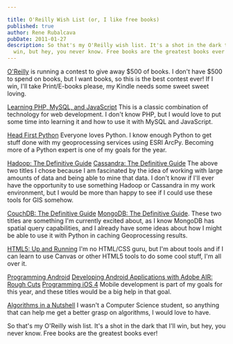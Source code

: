 ```yaml
---

title: O'Reilly Wish List (or, I like free books)
published: true
author: Rene Rubalcava
pubDate: 2011-01-27
description: So that's my O'Reilly wish list. It's a shot in the dark that I'll
  win, but hey, you never know. Free books are the greatest books ever!
---
```


[O'Reilly](http://oreilly.com/store/index.html) is running a contest to give
away $500 of books. I don't have $500 to spend on books, but I want books, so
this is the best contest ever! If I win, I'll take Print/E-books please, my
Kindle needs some sweet sweet loving.

[Learning PHP, MySQL, and JavaScript](http://oreilly.com/catalog/9780596157135/)
This is a classic combination of technology for web development. I don't know
PHP, but I would love to put some time into learning it and how to use it with
MySQL and JavaScript.

[Head First Python](http://oreilly.com/catalog/9781449382674/) Everyone loves
Python. I know enough Python to get stuff done with my geoprocessing services
using ESRI ArcPy. Becoming more of a Python expert is one of my goals for the
year.

[Hadoop: The Definitive Guide](http://oreilly.com/catalog/9781449389734/)
[Cassandra: The Definitive Guide](http://oreilly.com/catalog/9781449390419/) The
above two titles I chose because I am fascinated by the idea of working with
large amounts of data and being able to mine that data. I don't know if I'll
ever have the opportunity to use something Hadoop or Cassandra in my work
environment, but I would be more than happy to see if I could use these tools
for GIS somehow.

[CouchDB: The Definitive Guide](http://oreilly.com/catalog/9780596155902)
[MongoDB: The Definitive Guide](http://oreilly.com/catalog/0636920001096/).
These two titles are something I'm currently excited about, as I know MongoDB
has spatial query capabilities, and I already have some ideas about how I might
be able to use it with Python in caching Geoprocessing results.

[HTML5: Up and Running](http://oreilly.com/catalog/9780596806026/) I'm no
HTML/CSS guru, but I'm about tools and if I can learn to use Canvas or other
HTML5 tools to do some cool stuff, I'm all over it.

[Programming Android](http://oreilly.com/catalog/9781449302689/)
[Developing Android Applications with Adobe AIR: Rough Cuts](http://oreilly.com/catalog/9781449394813/)
[Programming iOS 4](http://oreilly.com/catalog/9781449302672/) Mobile
development is part of my goals for this year, and these titles would be a big
help in that goal.

[Algorithms in a Nutshell](http://oreilly.com/catalog/9780596516246/) I wasn't a
Computer Science student, so anything that can help me get a better grasp on
algorithms, I would love to have.

So that's my O'Reilly wish list. It's a shot in the dark that I'll win, but hey,
you never know. Free books are the greatest books ever!
